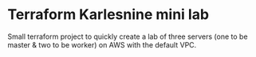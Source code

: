 # Terraform Karlesnine mini lab

Small terraform project to quickly create a lab of three servers (one to be master & two to be worker) on AWS with the default VPC.